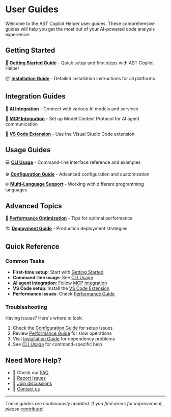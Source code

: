 # User Guides

Welcome to the AST Copilot Helper user guides. These comprehensive guides will help you get the most out of your AI-powered code analysis experience.

## Getting Started

🚀 **[Getting Started Guide](./getting-started.md)** - Quick setup and first steps with AST Copilot Helper

📦 **[Installation Guide](./installation.md)** - Detailed installation instructions for all platforms

## Integration Guides

🤖 **[AI Integration](./ai-integration.md)** - Connect with various AI models and services

🔗 **[MCP Integration](./mcp-integration.md)** - Set up Model Context Protocol for AI agent communication

🎨 **[VS Code Extension](./vscode-extension.md)** - Use the Visual Studio Code extension

## Usage Guides

💻 **[CLI Usage](./cli-usage.md)** - Command-line interface reference and examples

⚙️ **[Configuration Guide](./configuration.md)** - Advanced configuration and customization

🌐 **[Multi-Language Support](./multi-language-support.md)** - Working with different programming languages

## Advanced Topics

🚀 **[Performance Optimization](./performance.md)** - Tips for optimal performance

🏗️ **[Deployment Guide](./deployment.md)** - Production deployment strategies

## Quick Reference

### Common Tasks

- **First-time setup**: Start with [Getting Started](./getting-started.md)
- **Command-line usage**: See [CLI Usage](./cli-usage.md)
- **AI agent integration**: Follow [MCP Integration](./mcp-integration.md)
- **VS Code setup**: Install the [VS Code Extension](./vscode-extension.md)
- **Performance issues**: Check [Performance Guide](./performance.md)

### Troubleshooting

Having issues? Here's where to look:

1. Check the [Configuration Guide](./configuration.md) for setup issues
2. Review [Performance Guide](./performance.md) for slow operations
3. Visit [Installation Guide](./installation.md) for dependency problems
4. See [CLI Usage](./cli-usage.md) for command-specific help

## Need More Help?

- 📖 Check our [FAQ](/faq)
- 🐛 [Report issues](https://github.com/EvanDodds/ast-copilot-helper/issues)
- 💬 [Join discussions](https://github.com/EvanDodds/ast-copilot-helper/discussions)
- 📧 [Contact us](mailto:support@ast-copilot-helper.dev)

---

_These guides are continuously updated. If you find areas for improvement, please [contribute](/development/contributing)!_
